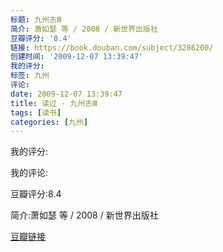 ```yaml
---
标题: 九州志Ⅲ
简介: 萧如瑟 等 / 2008 / 新世界出版社
豆瓣评分: '8.4'
链接: https://book.douban.com/subject/3286200/
创建时间: '2009-12-07 13:39:47'
我的评分:
标签: 九州
评论:
date: 2009-12-07 13:39:47
title: 读过 - 九州志Ⅲ
tags: [读书]
categories: [九州]
---
```


我的评分:

我的评论:

豆瓣评分:8.4

简介:萧如瑟 等 / 2008 / 新世界出版社

[豆瓣链接](https://book.douban.com/subject/3286200/)

